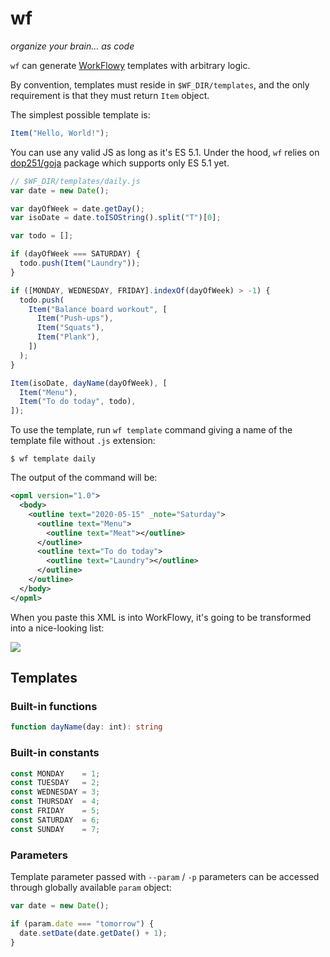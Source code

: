 # wf

_organize your brain… as code_

`wf` can generate [WorkFlowy](https://workflowy.com) templates with arbitrary
logic.

By convention, templates must reside in `$WF_DIR/templates`, and the only
requirement is that they must return `Item` object.

The simplest possible template is:

```js
Item("Hello, World!");
```

You can use any valid JS as long as it's ES 5.1.
Under the hood, `wf` relies on [dop251/goja][goja] package which supports only
ES 5.1 yet.

```js
// $WF_DIR/templates/daily.js
var date = new Date();

var dayOfWeek = date.getDay();
var isoDate = date.toISOString().split("T")[0];

var todo = [];

if (dayOfWeek === SATURDAY) {
  todo.push(Item("Laundry"));
}

if ([MONDAY, WEDNESDAY, FRIDAY].indexOf(dayOfWeek) > -1) {
  todo.push(
    Item("Balance board workout", [
      Item("Push-ups"),
      Item("Squats"),
      Item("Plank"),
    ])
  );
}

Item(isoDate, dayName(dayOfWeek), [
  Item("Menu"),
  Item("To do today", todo),
]);
```

To use the template, run `wf template` command giving a name of the template
file without `.js` extension:

```
$ wf template daily
```

The output of the command will be:

```xml
<opml version="1.0">
  <body>
    <outline text="2020-05-15" _note="Saturday">
      <outline text="Menu">
        <outline text="Meat"></outline>
      </outline>
      <outline text="To do today">
        <outline text="Laundry"></outline>
      </outline>
    </outline>
  </body>
</opml>
```

When you paste this XML is into WorkFlowy, it's going to be transformed into
a nice-looking list:

![](https://i.imgur.com/kTOwuIr.png)

## Templates

### Built-in functions

```ts
function dayName(day: int): string
```

### Built-in constants

```js
const MONDAY    = 1;
const TUESDAY   = 2;
const WEDNESDAY = 3;
const THURSDAY  = 4;
const FRIDAY    = 5;
const SATURDAY  = 6;
const SUNDAY    = 7;
```

### Parameters

Template parameter passed with `--param` / `-p` parameters can be accessed
through globally available `param` object:

```js
var date = new Date();

if (param.date === "tomorrow") {
  date.setDate(date.getDate() + 1);
}
```

[goja]: https://github.com/dop251/goja
